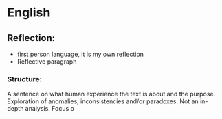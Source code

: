 # English
## Reflection:
- first person language, it is my own reflection
- Reflective paragraph
### Structure:
A sentence on what human experience the text is about and the purpose. Exploration of anomalies, inconsistencies and/or paradoxes. Not an in-depth analysis. Focus o